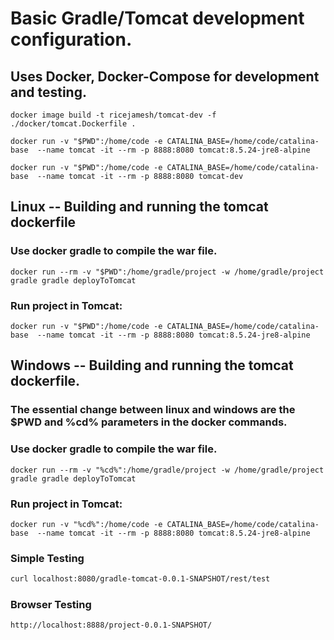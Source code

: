 # Basic Gradle/Tomcat development configuration.
## Uses Docker, Docker-Compose for development and testing.

```
docker image build -t ricejamesh/tomcat-dev -f ./docker/tomcat.Dockerfile .
```

```
docker run -v "$PWD":/home/code -e CATALINA_BASE=/home/code/catalina-base  --name tomcat -it --rm -p 8888:8080 tomcat:8.5.24-jre8-alpine

docker run -v "$PWD":/home/code -e CATALINA_BASE=/home/code/catalina-base  --name tomcat -it --rm -p 8888:8080 tomcat-dev
```


## Linux -- Building and running the tomcat dockerfile

### Use docker gradle to compile the war file.
```docker
docker run --rm -v "$PWD":/home/gradle/project -w /home/gradle/project gradle gradle deployToTomcat
```


### Run project in Tomcat:
```docker
docker run -v "$PWD":/home/code -e CATALINA_BASE=/home/code/catalina-base  --name tomcat -it --rm -p 8888:8080 tomcat:8.5.24-jre8-alpine
```


## Windows -- Building and running the tomcat dockerfile.
### The essential change between linux and windows are the $PWD and %cd% parameters in the docker commands.

### Use docker gradle to compile the war file.
```docker
docker run --rm -v "%cd%":/home/gradle/project -w /home/gradle/project gradle gradle deployToTomcat
```


### Run project in Tomcat:
```docker
docker run -v "%cd%":/home/code -e CATALINA_BASE=/home/code/catalina-base  --name tomcat -it --rm -p 8888:8080 tomcat:8.5.24-jre8-alpine
```

### Simple Testing
```bash
curl localhost:8080/gradle-tomcat-0.0.1-SNAPSHOT/rest/test
```
### Browser Testing
```
http://localhost:8888/project-0.0.1-SNAPSHOT/
```